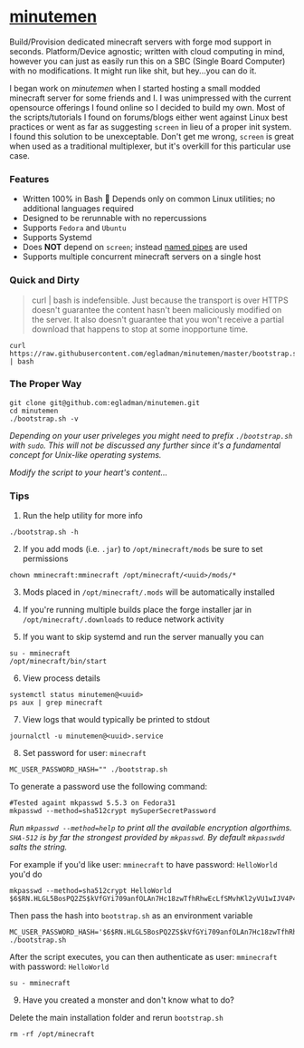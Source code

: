 # [minutemen](https://github.com/egladman/minutemen)

Build/Provision dedicated minecraft servers with forge mod support in seconds. Platform/Device agnostic; written with cloud computing in mind, however you can just as easily run this on a SBC (Single Board Computer) with no modifications. It might run like shit, but hey...you can do it.

I began work on *minutemen* when I started hosting a small modded minecraft server for some friends and I. I was unimpressed with the current opensource offerings I found online so I decided to build my own. Most of the scripts/tutorials I found on forums/blogs either went against Linux best practices or went as far as suggesting `screen` in lieu of a proper init system. I found this solution to be unexceptable. Don't get me wrong, `screen` is great when used as a traditional multiplexer, but it's overkill for this particular use case. 


### Features

- Written 100% in Bash :muscle: Depends only on common Linux utilities; no additional languages required
- Designed to be rerunnable with no repercussions
- Supports `Fedora` and `Ubuntu`
- Supports Systemd
- Does **NOT** depend on `screen`; instead [named pipes](https://en.wikipedia.org/wiki/Named_pipe) are used
- Supports multiple concurrent minecraft servers on a single host


### Quick and Dirty

> curl | bash is indefensible. Just because the transport is over HTTPS doesn't guarantee the content hasn't been maliciously modified on the server. It also doesn't guarantee that you won't receive a partial download that happens to stop at some inopportune time. 

```
curl https://raw.githubusercontent.com/egladman/minutemen/master/bootstrap.sh | bash
```


### The Proper Way

```
git clone git@github.com:egladman/minutemen.git
cd minutemen
./bootstrap.sh -v
```

*Depending on your user priveleges you might need to prefix `./bootstrap.sh` with `sudo`. This will not be discussed any further since it's a fundamental concept for Unix-like operating systems.* 

*Modify the script to your heart's content...*
 

### Tips

1. Run the help utility for more info
```
./bootstrap.sh -h
```

2. If you add mods (i.e. `.jar`) to `/opt/minecraft/mods` be sure to set permissions
```
chown mminecraft:mminecraft /opt/minecraft/<uuid>/mods/*
```

3. Mods placed in `/opt/minecraft/.mods` will be automatically installed

4. If you're running multiple builds place the forge installer jar in `/opt/minecraft/.downloads` to reduce network activity

5. If you want to skip systemd and run the server manually you can
```
su - mminecraft
/opt/minecraft/bin/start
```

6. View process details
```
systemctl status minutemen@<uuid>
ps aux | grep minecraft
```

7. View logs that would typically be printed to stdout
```
journalctl -u minutemen@<uuid>.service
```

8. Set password for user: `minecraft`
```
MC_USER_PASSWORD_HASH="" ./bootstrap.sh
```

To generate a password use the following command:
```
#Tested againt mkpasswd 5.5.3 on Fedora31
mkpasswd --method=sha512crypt mySuperSecretPassword
```
*Run `mkpasswd --method=help` to print all the available encryption algorthims. `SHA-512` is by far the strongest provided by `mkpasswd`. By default `mkpasswdd` salts the string.*

For example if you'd like user: `mminecraft` to have password: `HelloWorld` you'd do
```
mkpasswd --method=sha512crypt HelloWorld
$6$RN.HLGL5BosPQ2ZS$kVfGYi709anfOLAn7Hc18zwTfhRhwEcLfSMvhKl2yVU1wIJV4P4sJTheebx8BMpzr0HWl/cIsp3GK8FO670v9.
```

Then pass the hash into `bootstrap.sh` as an environment variable
```
MC_USER_PASSWORD_HASH='$6$RN.HLGL5BosPQ2ZS$kVfGYi709anfOLAn7Hc18zwTfhRhwEcLfSMvhKl2yVU1wIJV4P4sJTheebx8BMpzr0HWl/cIsp3GK8FO670v9.' ./bootstrap.sh
```

After the script executes, you can then authenticate as user: `mminecraft` with password: `HelloWorld`
```
su - mminecraft
```

9. Have you created a monster and don't know what to do?

Delete the main installation folder and rerun `bootstrap.sh`
```
rm -rf /opt/minecraft
```


 
